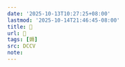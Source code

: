 ```yaml
---
date: '2025-10-13T10:27:25+08:00'
lastmod: '2025-10-14T21:46:45-08:00'
title: 􄆜
url: 􄆜
tags: [媷]
src: DCCV
note:
---
```

